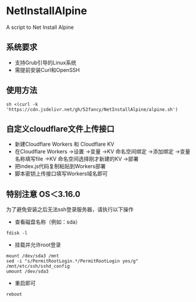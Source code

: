 # NetInstallAlpine
A script to Net Install Alpine

## 系统要求
- 支持Grub引导的Linux系统
- 需提前安装Curl和OpenSSH

## 使用方法
```
sh <(curl -k 'https://cdn.jsdelivr.net/gh/52fancy/NetInstallAlpine/alpine.sh')
```

## 自定义cloudflare文件上传接口
- 新建Cloudflare Workers 和 Cloudflare KV
- 在Cloudflare Workers ->设置 ->变量 ->KV 命名空间绑定 ->添加绑定 ->变量名称填写file ->KV 命名空间选择刚才新建的KV ->部署
- 把index.js代码复制粘贴到Workers部署
- 脚本密钥上传接口填写Workers域名即可

## 特别注意 OS＜3.16.0
为了避免安装之后无法ssh登录服务器，请执行以下操作
- 查看磁盘名称（例如：sda）
```
fdisk -l
```

- 挂载并允许root登录
```
mount /dev/sda3 /mnt
sed -i "s/PermitRootLogin.*/PermitRootLogin yes/g" /mnt/etc/ssh/sshd_config
umount /dev/sda3
```

- 重启即可
```
reboot
```
